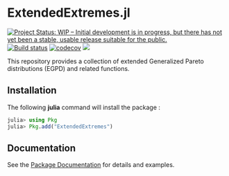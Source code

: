# ExtendedExtremes.jl

[![Project Status: WIP – Initial development is in progress, but there has not yet been a stable, usable release suitable for the public.](https://www.repostatus.org/badges/latest/wip.svg)](https://www.repostatus.org/#wip)
[![Build status](https://github.com/JuliaExtremes/ExtendedExtremes.jl/workflows/CI/badge.svg)](https://github.com/JuliaExtremes/ExtendedExtremes.jl/actions)
[![codecov](https://codecov.io/gh/JuliaExtremes/ExtendedExtremes.jl/branch/master/graph/badge.svg?token=lbW3yKmyqY)](https://codecov.io/gh/JuliaExtremes/ExtendedExtremes.jl)
[![](https://img.shields.io/badge/docs-dev-blue.svg)](https://juliaextremes.github.io/ExtendedExtremes.jl/dev/)

This repository provides a collection of extended Generalized Pareto distributions (EGPD) and related functions. 

## Installation

The following **julia** command will install the package :

```julia
julia> using Pkg
julia> Pkg.add("ExtendedExtremes")
```

## Documentation 

See the [Package Documentation](https://juliaextremes.github.io/ExtendedExtremes.jl/dev/) for details and examples.
